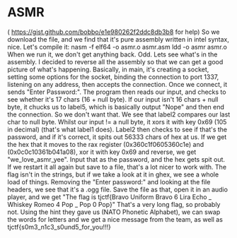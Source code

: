 # ASMR

( https://gist.github.com/bobbo/e1e980262f2ddc8db3b8 for help)
So we download the file, and we find that it's pure assembly written in intel syntax, nice. Let's compile it:
nasm -f elf64 -o asmr.o asmr.asm
ldd -o asmr asmr.o
When we run it, we don't get anything back. Odd. Lets see what's in the assembly.
I decided to reverse all the assembly so that we can get a good picture of what's happening. 
Basically, in main, it's creating a socket, setting some options for the socket, binding the connection to port 1337, 
listening on any address, then accepts the connection. Once we connect, it sends "Enter Password:".
The program then reads our input, and checks to see whether it's 17 chars (16 + null byte). 
If our input isn't 16 chars + null byte, it chucks us to label5, which is basically output "Nope" and then end the connection.
So we don't want that. We see that label2 compares our last char to null byte. 
Whilst our input != a null byte, it xors it with key 0x69 (105 in decimal) (that's what label1 does).
Label2 then checks to see if that's the password, and if it's correct, it spits out 56333 chars of hex at us. 
If we get the hex that it moves to the rax register (0x360c1f0605360c1e) and (0x0c0c10361b041a08), xor it with key 0x69 and reverse, 
we get "we_love_asmr_yee". Input that as the password, and the hex gets spit out.
If we restart it all again but save to a file, that's a lot nicer to work with. 
The flag isn't in the strings, but if we take a look at it in ghex, we see a whole load of things.
Removing the "Enter password:" and looking at the file headers, we see that it's a .ogg file.
Save the file as that, open it in an audio player,
and we get "The flag is tjctf{Bravo Uniform Bravo 6 Lira Echo _ Whiskey Romeo 4 Pop _ Pop 0 Pop}" 
That's a very long flag, so probably not.
Using the hint they gave us (NATO Phonetic Alphabet), we can swap the words for letters and we get a nice message from the team,
as well as  tjctf{s0m3_n1c3_s0und5_for_you!!!}
